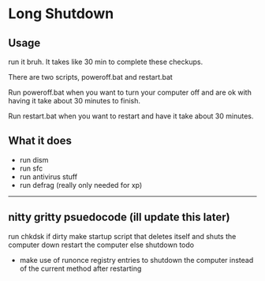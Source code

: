 # Long Shutdown
## Usage
run it bruh. It takes like 30 min to complete these checkups.

There are two scripts, poweroff.bat and restart.bat

Run poweroff.bat when you want to turn your computer off and are ok with having it take about 30 minutes to finish.

Run restart.bat when you want to restart and have it take about 30 minutes.

## What it does
* run dism
* run sfc
* run antivirus stuff
* run defrag (really only needed for xp)

----------
nitty gritty psuedocode (ill update this later)
----------
run chkdsk
	if dirty
		make startup script that deletes itself and shuts the computer down
		restart the computer
	else
		shutdown
todo
* make use of runonce registry entries to shutdown the computer instead of the current method after restarting
